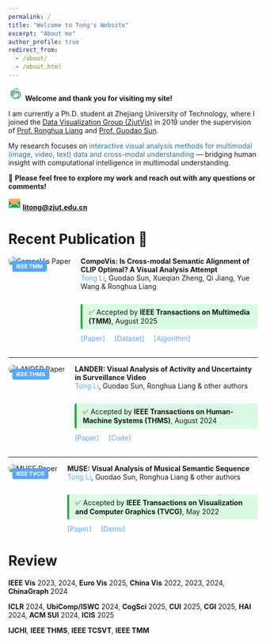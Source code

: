 ```yaml
---
permalink: /
title: "Welcome to Tong's Website"
excerpt: "About me"
author_profile: true
redirect_from: 
  - /about/
  - /about.html
---
```

<img src="/images/clap.png" width="30px" height="30px"> **Welcome and thank you for visiting my site!** 

I am currently a Ph.D. student</span> at Zhejiang University of Technology, where I joined the [Data Visualization Group (ZjutVis)](https://zjutvis.org/) in 2019 under the supervision of [Prof. Ronghua Liang](https://scholar.google.com/citations?user=fbvnBG4AAAAJ&hl=en) and [Prof. Guodao Sun](https://godoorsun.org/). 

My research focuses on <span style="color: #2174A8;">interactive visual analysis methods for multimodal (image, video, text) data and cross-modal understanding</span> — bridging human insight with computational intelligence in multimodal understanding.

👀 **Please feel free to explore my work and reach out with any questions or comments!**

<img src="/images/email.png" width="25px" height="25px"> **litong@zjut.edu.cn**

Recent Publication 🎉
======

<div style="display: flex; align-items: flex-start; margin-bottom: 30px;">
<div style="position: relative; flex-shrink: 0; margin-right: 20px;">
<img src="/images/compovis-paper.jpg" alt="CompoVis Paper" width="250" style="border-radius: 8px;">
<div style="position: absolute; top: 8px; left: 8px; background-color: #58a6ff; color: white; padding: 4px 8px; border-radius: 4px; font-size: 11px; font-weight: bold;">IEEE TMM</div>
</div>
<div style="flex: 1;">
<strong>CompoVis: Is Cross-modal Semantic Alignment of CLIP Optimal? A Visual Analysis Attempt</strong><br>
<span style="color: #58a6ff;">Tong Li</span>, Guodao Sun, Xueqian Zheng, Qi Jiang, Yue Wang & Ronghua Liang<br><br>
<div style="background-color: #dafbe1; border-left: 4px solid #28a745; padding: 8px 12px; border-radius: 4px; margin: 10px 0; font-size: 14px;">
✅ Accepted by <strong>IEEE Transactions on Multimedia (TMM)</strong>, August 2025
</div>
<a href="#" style="color: #58a6ff; text-decoration: none; margin-right: 15px;">[Paper]</a>
<a href="#" style="color: #58a6ff; text-decoration: none; margin-right: 15px;">[Dataset]</a>
<a href="#" style="color: #58a6ff; text-decoration: none;">[Algorithm]</a>
</div>
</div>

---

<div style="display: flex; align-items: flex-start; margin-bottom: 30px;">
<div style="position: relative; flex-shrink: 0; margin-right: 20px;">
<img src="/images/lander-paper.jpg" alt="LANDER Paper" width="250" style="border-radius: 8px;">
<div style="position: absolute; top: 8px; left: 8px; background-color: #58a6ff; color: white; padding: 4px 8px; border-radius: 4px; font-size: 11px; font-weight: bold;">IEEE THMS</div>
</div>
<div style="flex: 1;">
<strong>LANDER: Visual Analysis of Activity and Uncertainty in Surveillance Video</strong><br>
<span style="color: #58a6ff;">Tong Li</span>, Guodao Sun, Ronghua Liang & other authors<br><br>
<div style="background-color: #dafbe1; border-left: 4px solid #28a745; padding: 8px 12px; border-radius: 4px; margin: 10px 0; font-size: 14px;">
✅ Accepted by <strong>IEEE Transactions on Human-Machine Systems (THMS)</strong>, August 2024
</div>
<a href="#" style="color: #58a6ff; text-decoration: none; margin-right: 15px;">[Paper]</a>
<a href="#" style="color: #58a6ff; text-decoration: none;">[Code]</a>
</div>
</div>

---

<div style="display: flex; align-items: flex-start; margin-bottom: 30px;">
<div style="position: relative; flex-shrink: 0; margin-right: 20px;">
<img src="/images/muse-paper.jpg" alt="MUSE Paper" width="250" style="border-radius: 8px;">
<div style="position: absolute; top: 8px; left: 8px; background-color: #58a6ff; color: white; padding: 4px 8px; border-radius: 4px; font-size: 11px; font-weight: bold;">IEEE TVCG</div>
</div>
<div style="flex: 1;">
<strong>MUSE: Visual Analysis of Musical Semantic Sequence</strong><br>
<span style="color: #58a6ff;">Tong Li</span>, Guodao Sun, Ronghua Liang & other authors<br><br>
<div style="background-color: #dafbe1; border-left: 4px solid #28a745; padding: 8px 12px; border-radius: 4px; margin: 10px 0; font-size: 14px;">
✅ Accepted by <strong>IEEE Transactions on Visualization and Computer Graphics (TVCG)</strong>, May 2022
</div>
<a href="#" style="color: #58a6ff; text-decoration: none; margin-right: 15px;">[Paper]</a>
<a href="#" style="color: #58a6ff; text-decoration: none;">[Demo]</a>
</div>
</div>                                               
                                                                                                                                                                    

<!--Education
======
<img src="/images/hat.png" width="30px" height="30px"> Ph.D. in Computer Science and Technology, Zhejiang University of Technology. 2019 - Now                          
<img src="/images/hat.png" width="30px" height="30px"> B.E. in Software Engineering, Tianjin Normal University. 2015 - 2019              -->
          

Review
======
<strong>IEEE Vis</strong> 2023, 2024, <strong>Euro Vis</strong> 2025, <strong>China Vis</strong> 2022, 2023, 2024, <strong>ChinaGraph</strong> 2024

<strong>ICLR</strong> 2024, <strong>UbiComp/ISWC</strong> 2024, <strong>CogSci</strong> 2025, <strong>CUI</strong> 2025, <strong>CGI</strong> 2025, <strong>HAI</strong> 2024, <strong>ACM SUI</strong> 2024,
<strong>ICIS</strong> 2025

<strong>IJCHI</strong>, <strong>IEEE THMS</strong>, <strong>IEEE TCSVT</strong>, <strong>IEEE TMM</strong>




